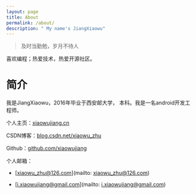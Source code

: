 ```yaml
---
layout: page
title: About
permalink: /about/
description: " My name's JiangXiaowu"
---
```


> 及时当勤勉，岁月不待人

喜欢编程；热爱技术，热爱开源社区。

# 简介

我是JiangXiaowu，2016年毕业于西安邮大学， 本科。我是一名android开发工程师。

个人主页：[xiaowujiang.cn](https://xiaowujiang.cn)

CSDN博客：[blog.csdn.net/xiaowu_zhu](https://xiaowujiang.cn/csdn/)

Github：[github.com/xiaowujiang](https://github.com/xiaowujiang)

个人邮箱：

* [xiaowu_zhu@126.com](mailto: xiaowu_zhu@126.com) 

* [i.xiaowujiang@gmail.com](mailto: i.xiaowujiang@gmail.com)
		






